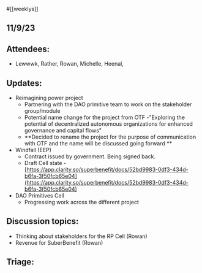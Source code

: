 #[[weeklys]] 
## 11/9/23
## Attendees:
- Lewwwk, Rather, Rowan, Michelle, Heenal,  

## Updates:
- Reimagining power project
	- Partnering with the DAO primitive team to work on the stakeholder group/module
	- Potential name change for the project from OTF -"Exploring the potential of decentralized autonomous organizations for enhanced governance and capital flows"
	- **Decided to rename the project for the purpose of communication with OTF and the name will be discussed going forward **
- Windfall (EEP)
	- Contract issued by government. Being signed back.
	- Draft Cell state - [https://app.clarity.so/superbenefit/docs/52bd9983-0df3-434d-b6fa-3f50fcb65e04](https://app.clarity.so/superbenefit/docs/52bd9983-0df3-434d-b6fa-3f50fcb65e04) 
- DAO Primitives Cell 
	- Progressing work across the different project

## Discussion topics:
- Thinking about stakeholders for the RP Cell (Rowan)
- Revenue for SuberBenefit (Rowan)

## Triage: